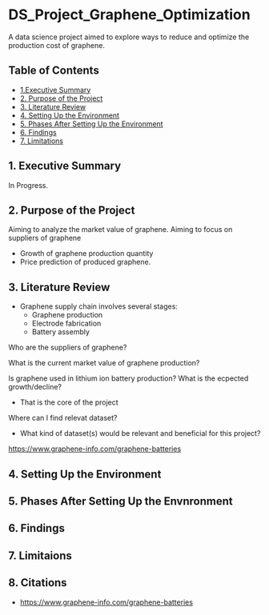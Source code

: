 # DS_Project_Graphene_Optimization
A data science project aimed to explore ways to reduce and optimize the production cost of graphene.






## Table of Contents

 - [1.Executive Summary](#1-executive-summary)
 - [2. Purpose of the Project](#2-purpose-of-the-project)
 - [3. Literature Review](#3-literature-review)
 - [4. Setting Up the Environment](#4-setting-up-the-environment)
 - [5. Phases After Setting Up the Environment](#5-phases-after-setting-up-the-project)
 - [6. Findings](#6-findings)
 - [7. Limitations](#7-limitations)


## 1. Executive Summary

In Progress.

## 2. Purpose of the Project

Aiming to analyze the market value of graphene.
Aiming to focus on suppliers of graphene
- Growth of graphene production quantity
- Price prediction of produced graphene.

## 3. Literature Review


- Graphene supply chain involves several stages:
    - Graphene production
    - Electrode fabrication
    - Battery assembly

Who are the suppliers of graphene?

What is the current market value of graphene production?

Is graphene used in lithium ion battery production? What is the ecpected growth/decline?
- That is the core of the project

Where can I find relevat dataset?
- What kind of dataset(s) would be relevant and beneficial for this project?



https://www.graphene-info.com/graphene-batteries



## 4. Setting Up the Environment


## 5. Phases After Setting Up the Envnronment


## 6. Findings

## 7. Limitaions


## 8. Citations

- https://www.graphene-info.com/graphene-batteries
